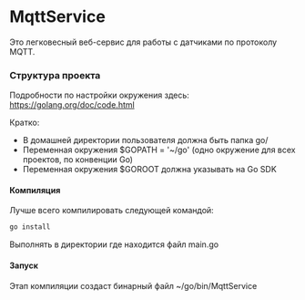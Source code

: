 # MqttService
Это легковесный веб-сервис для работы с датчиками по протоколу MQTT.

### Структура проекта
Подробности по настройки окружения здесь: https://golang.org/doc/code.html

Кратко:
* В домашней директории пользователя должна быть папка go/
* Переменная окружения $GOPATH = '~/go' (одно окружение для всех проектов, по конвенции Go)
* Переменная окружения $GOROOT должна указывать на Go SDK

#### Компиляция

Лучше всего компилировать следующей командой:
```bash
go install
```
Выполнять в директории где находится файл main.go

#### Запуск

Этап компиляции создаст бинарный файл ~/go/bin/MqttService
